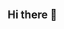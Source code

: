 ## Hi there 👋

<!--
**Harshithvn/harshithvn** is a ✨ _special_ ✨ repository because its `README.md` (this file) appears on your GitHub profile.
Author-Harshith V N
Here are some ideas to get you started:

- 🔭 I’m currently working on ...
- 🌱 I’m currently learning ...
- 👯 I’m looking to collaborate on ...
- 🤔 I’m looking for help with ...
- 💬 Ask me about ...
- 📫 How to reach me: ...
- 😄 Pronouns: ...
- ⚡ Fun fact: ...
-->
